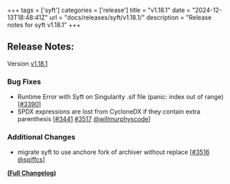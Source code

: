 +++
tags = ['syft']
categories = ['release']
title = "v1.18.1"
date = "2024-12-13T18:48:41Z"
url = "docs/releases/syft/v1.18.1/"
description = "Release notes for syft v1.18.1"
+++

## Release Notes:
Version [v1.18.1](https://github.com/anchore/syft/releases/tag/v1.18.1)

### Bug Fixes

- Runtime Error with Syft on Singularity .sif file (panic: index out of range) [[#3390](https://github.com/anchore/syft/issues/3390)]
- SPDX expressions are lost from CycloneDX if they contain extra parenthesis [[#3441](https://github.com/anchore/syft/issues/3441) [#3517](https://github.com/anchore/syft/pull/3517) [@willmurphyscode](https://github.com/willmurphyscode)]

### Additional Changes

- migrate syft to use anchore fork of archiver without replace [[#3516](https://github.com/anchore/syft/pull/3516) [@spiffcs](https://github.com/spiffcs)]

**[(Full Changelog)](https://github.com/anchore/syft/compare/v1.18.0...v1.18.1)**

